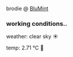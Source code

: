 brodie @ [BluMint](https://www.linkedin.com/company/blumint-io/)

<!--weather_start-->
### working conditions..

weather: clear sky ☀️

temp: 2.71 °C 🧥

<!--weather_end-->
